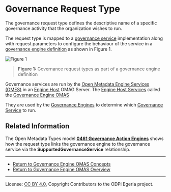 <!-- SPDX-License-Identifier: CC-BY-4.0 -->
<!-- Copyright Contributors to the ODPi Egeria project. -->


# Governance Request Type

The governance request type defines the descriptive name of a specific
governance activity that the organization wishes to run.

The request type is mapped to a [governance service](https://egeria-project.org/concepts/governance-service) implementation
along with request parameters to configure the behaviour of the service
in a [governance engine definition](https://egeria-project.org/concepts/governance-engine) as shown in
Figure 1.

![Figure 1](../governance-request-type.png)
> **Figure 1:** Governance request types as part of a governance engine definition

Governance services are run by the
[Open Metadata Engine Services (OMES)](../../../../engine-services)
in an [Engine Host](https://egeria-project.org/concepts/engine-host)
OMAG Server.  The [Engine Host Services](../../../../governance-servers/engine-host-services)
called the [Governance Engine OMAS](../..)

They are used by the [Governance Engines](https://egeria-project.org/concepts/governance-engine)
to determine which [Governance Service](https://egeria-project.org/concepts/governance-service)
to run.



## Related Information

The Open Metadata Types model 
**[0461 Governance Action Engines](https://egeria-project.org/types/4/0461-Governance-Engines)**
shows how the request type links the governance engine to the
governance service via the **SupportedGovernanceService** relationship.



----

* [Return to Governance Engine OMAS Concepts](.)
* [Return to Governance Engine OMAS Overview](../..)




----
License: [CC BY 4.0](https://creativecommons.org/licenses/by/4.0/),
Copyright Contributors to the ODPi Egeria project.
